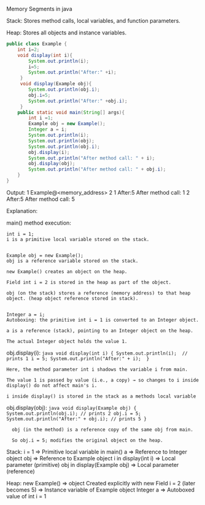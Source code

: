 Memory Segments in java

Stack:
  Stores method calls, local variables, and function parameters.

Heap:
   Stores all objects and instance variables.

``` java
public class Example {
    int i=2;
    void display(int i){
        System.out.println(i);
        i=5;
        System.out.println("After:" +i);   
     }
     void display(Example obj){
        System.out.println(obj.i);
        obj.i=5;
        System.out.println("After:" +obj.i);
     }
    public static void main(String[] args){
        int i =1;
        Example obj = new Example();
        Integer a = i;
        System.out.println(i); 
        System.out.println(obj);
        System.out.println(obj.i);
        obj.display(i);
        System.out.println("After method call: " + i); 
        obj.display(obj);
        System.out.println("After method call: " + obj.i);
    }    
}
```

Output:
  1
  Example@<memory_address>
  2
  1
  After:5
  After method call: 1
  2
  After:5
  After method call: 5

Explanation:

   main() method execution:
    
    int i = 1;
    i is a primitive local variable stored on the stack.
    
    
    Example obj = new Example();
    obj is a reference variable stored on the stack.
    
    new Example() creates an object on the heap.
    
    Field int i = 2 is stored in the heap as part of the object.
    
    obj (on the stack) stores a reference (memory address) to that heap object. (heap object reference stored in stack).
    
    
    Integer a = i;
    Autoboxing: the primitive int i = 1 is converted to an Integer object.
    
    a is a reference (stack), pointing to an Integer object on the heap.
    
    The actual Integer object holds the value 1.
    
    
  obj.display(i):
    ``` java
    void display(int i) {
        System.out.println(i);  // prints 1
        i = 5;
        System.out.println("After:" + i); 
    }
    ```
    
    Here, the method parameter int i shadows the variable i from main.
    
    The value 1 is passed by value (i.e., a copy) → so changes to i inside display() do not affect main's i.
    
    i inside display() is stored in the stack as a methods local variable

   obj.display(obj):
     ``` java
     void display(Example obj) {
        System.out.println(obj.i); // prints 2
        obj.i = 5;
        System.out.println("After:" + obj.i); // prints 5
    }
    ```
    
      obj (in the method) is a reference copy of the same obj from main.
      
      So obj.i = 5; modifies the original object on the heap.


Stack:
  i = 1 => Primitive local variable in main()
  a	=> Reference to Integer object
  obj => Reference to Example object
  i in display(int i) => Local parameter (primitive)
  obj in display(Example obj) => Local parameter (reference)

Heap:
  new Example() => object	Created explicitly with new
  Field i = 2 (later becomes 5) =>	Instance variable of Example object
  Integer a	=> Autoboxed value of int i = 1




